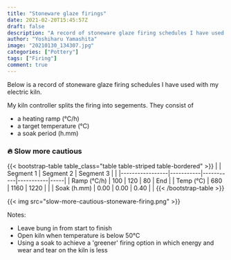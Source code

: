 ```yaml
---
title: "Stoneware glaze firings"
date: 2021-02-20T15:45:57Z
draft: false
description: "A record of stoneware glaze firing schedules I have used with Northern Kilns Little Chief."
author: "Yoshiharu Yamashita"
image: "20210130_134307.jpg"
categories: ["Pottery"]
tags: ["Firing"]
comment: true
---
```


Below is a record of stoneware glaze firing schedules I have used with my electric kiln.

My kiln controller splits the firing into segements. They consist of

- a heating ramp (&deg;C/h)
- a target temperature (&deg;C)
- a soak period (h.mm)

### :fire: Slow more cautious

{{< bootstrap-table table_class="table table-striped table-bordered" >}}
|                 | Segment 1 | Segment 2 | Segment 3 |     |
|-----------------|-----------|-----------|-----------|-----|
| Ramp (&deg;C/h) | 100       | 120       | 80        | End |
| Temp (&deg;C)   | 680       | 1160      | 1220      |     |
| Soak (h.mm)     | 0.00      | 0.00      | 0.40      |     |
{{< /bootstrap-table >}}

{{< img src="slow-more-cautious-stoneware-firing.png" >}}

Notes:

- Leave bung in from start to finish
- Open kiln when temperature is below 50&deg;C
- Using a soak to achieve a 'greener' firing option in which energy and wear and tear on the kiln is less